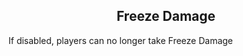 <h2 style="text-align:center;"> Freeze Damage </h2>

If disabled, players can no longer take Freeze Damage

